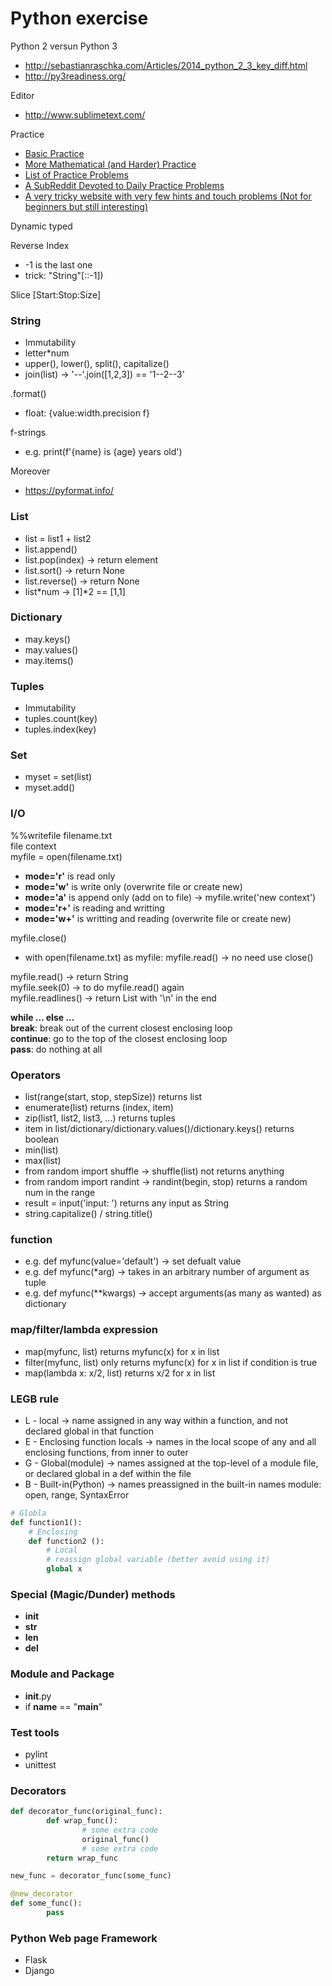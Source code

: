 # Python exercise

Python 2 versun Python 3
* http://sebastianraschka.com/Articles/2014_python_2_3_key_diff.html
* http://py3readiness.org/

Editor
* http://www.sublimetext.com/

Practice
* [Basic Practice](http://codingbat.com/python)
* [More Mathematical (and Harder) Practice](https://projecteuler.net/archives)
* [List of Practice Problems](http://www.codeabbey.com/index/task_list)
* [A SubReddit Devoted to Daily Practice Problems](https://www.reddit.com/r/dailyprogrammer)
* [A very tricky website with very few hints and touch problems (Not for beginners but still interesting)](http://www.pythonchallenge.com/)

Dynamic typed

Reverse Index
* -1 is the last one
* trick: "String"[::-1])

Slice [Start:Stop:Size]

### String
* Immutability
* letter*num
* upper(), lower(), split(), capitalize()
* join(list) -> '--'.join([1,2,3]) == '1--2--3'

.format()
* float: {value:width.precision f}

f-strings
* e.g. print(f'{name} is {age} years old')

Moreover
* https://pyformat.info/

### List
* list = list1 + list2
* list.append()
* list.pop(index) -> return element
* list.sort() -> return None
* list.reverse() -> return None
* list*num -> [1]*2 == [1,1]

### Dictionary
* may.keys()
* may.values()
* may.items()

### Tuples
* Immutability
* tuples.count(key)
* tuples.index(key)

### Set
* myset = set(list)
* myset.add()

### I/O
%%writefile filename.txt \
file context \
myfile = open(filename.txt)
* **mode='r'** is read only
* **mode='w'** is write only (overwrite file or create new)
* **mode='a'** is append only (add on to file) -> myfile.write('new context')
* **mode='r+'** is reading and writting
* **mode='w+'** is writting and reading (overwrite file or create new)

myfile.close()
* with open(filename.txt) as myfile: myfile.read() -> no need use close()

myfile.read() -> return String \
myfile.seek(0) -> to do myfile.read() again \
myfile.readlines() -> return List with '\n' in the end

**while ... else ...** \
**break**: break out of the current closest enclosing loop \
**continue**: go to the top of the closest enclosing loop \
**pass**: do nothing at all

### Operators
* list(range(start, stop, stepSize)) returns list
* enumerate(list) returns (index, item)
* zip(list1, list2, list3, ...) returns tuples
* item in list/dictionary/dictionary.values()/dictionary.keys() returns boolean
* min(list)
* max(list)
* from random import shuffle -> shuffle(list) not returns anything
* from random import randint -> randint(begin, stop) returns a random num in the range
* result = input('input: ') returns any input as String
* string.capitalize() / string.title()

### function
* e.g. def myfunc(value='default') -> set defualt value
* e.g. def myfunc(*arg) -> takes in an arbitrary number of argument as tuple
* e.g. def myfunc(**kwargs) -> accept arguments(as many as wanted) as dictionary

### map/filter/lambda expression
* map(myfunc, list) returns myfunc(x) for x in list
* filter(myfunc, list) only returns myfunc(x) for x in list if condition is true
* map(lambda x: x/2, list) returns x/2 for x in list

### LEGB rule
* L - local -> name assigned in any way within a function, and not declared global in that function
* E - Enclosing function locals -> names in the local scope of any and all enclosing functions, from inner to outer
* G - Global(module) -> names assigned at the top-level of a module file, or declared global in a def within the file
* B - Built-in(Python) -> names preassigned in the built-in names module: open, range, SyntaxError
```Python
# Globla
def function1():
    # Enclosing
    def function2 ():
        # Local
        # reassign global variable (better avoid using it)
        global x
```

### Special (Magic/Dunder) methods
* __init__
* __str__
* __len__
* __del__

### Module and Package
* __init__.py
* if __name__ ==  "__main__"

### Test tools
* pylint
* unittest

### Decorators
```Python
def decorator_func(original_func):
        def wrap_func():
                # some extra code
                original_func()
                # some extra code
        return wrap_func

new_func = decorator_func(some_func)
```

``` Python
@new_decorator
def some_func():
        pass
```

### Python Web page Framework
* Flask
* Django


